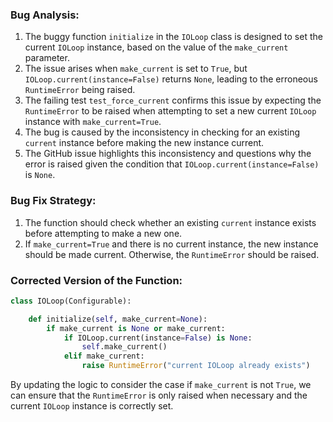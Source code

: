 ### Bug Analysis:
1. The buggy function `initialize` in the `IOLoop` class is designed to set the current `IOLoop` instance, based on the value of the `make_current` parameter.
2. The issue arises when `make_current` is set to `True`, but `IOLoop.current(instance=False)` returns `None`, leading to the erroneous `RuntimeError` being raised.
3. The failing test `test_force_current` confirms this issue by expecting the `RuntimeError` to be raised when attempting to set a new current `IOLoop` instance with `make_current=True`.
4. The bug is caused by the inconsistency in checking for an existing `current` instance before making the new instance current.
5. The GitHub issue highlights this inconsistency and questions why the error is raised given the condition that `IOLoop.current(instance=False)` is `None`.

### Bug Fix Strategy:
1. The function should check whether an existing `current` instance exists before attempting to make a new one.
2. If `make_current=True` and there is no current instance, the new instance should be made current. Otherwise, the `RuntimeError` should be raised.

### Corrected Version of the Function:
```python
class IOLoop(Configurable):

    def initialize(self, make_current=None):
        if make_current is None or make_current:
            if IOLoop.current(instance=False) is None:
                self.make_current()
            elif make_current:
                raise RuntimeError("current IOLoop already exists")
```

By updating the logic to consider the case if `make_current` is not `True`, we can ensure that the `RuntimeError` is only raised when necessary and the current `IOLoop` instance is correctly set.